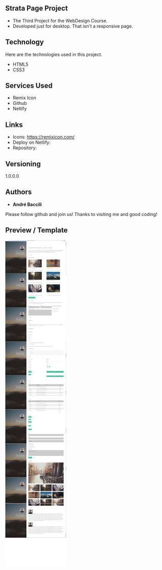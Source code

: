 <!--## ![Logo of the project](./imagens/logo.png)-->

## Strata Page Project
* The Third Project for the WebDesign Course.
* Developed just for desktop. That isn't a responsive page.

## Technology 

Here are the technologies used in this project.

* HTML5
* CSS3

## Services Used

* Remix Icon
* Github
* Netlify

## Links
  - Icons: https://remixicon.com/
  - Deploy on Netlify: 
  - Repository: 

## Versioning

  1.0.0.0

## Authors

  * **André Baccili** 

  Please follow github and join us!
  Thanks to visiting me and good coding!

  ## Preview / Template

  ![strata website](layout.jpg)
